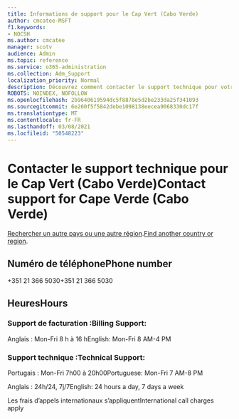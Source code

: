 ```yaml
---
title: Informations de support pour le Cap Vert (Cabo Verde)
author: cmcatee-MSFT
f1.keywords:
- NOCSH
ms.author: cmcatee
manager: scotv
audience: Admin
ms.topic: reference
ms.service: o365-administration
ms.collection: Adm_Support
localization_priority: Normal
description: Découvrez comment contacter le support technique pour votre pays ou région.
ROBOTS: NOINDEX, NOFOLLOW
ms.openlocfilehash: 2b9640619594dc5f8878e5d2be233da25f341093
ms.sourcegitcommit: 6e260f5f5842debe1098138eecea9068330dc17f
ms.translationtype: MT
ms.contentlocale: fr-FR
ms.lasthandoff: 03/08/2021
ms.locfileid: "50548223"
---
```

# <a name="contact-support-for-cape-verde-cabo-verde"></a><span data-ttu-id="8260f-103">Contacter le support technique pour le Cap Vert (Cabo Verde)</span><span class="sxs-lookup"><span data-stu-id="8260f-103">Contact support for Cape Verde (Cabo Verde)</span></span>

<span data-ttu-id="8260f-104">[Rechercher un autre pays ou une autre région](../contact-support-for-business-products.md).</span><span class="sxs-lookup"><span data-stu-id="8260f-104">[Find another country or region](../contact-support-for-business-products.md).</span></span>

## <a name="phone-number"></a><span data-ttu-id="8260f-105">Numéro de téléphone</span><span class="sxs-lookup"><span data-stu-id="8260f-105">Phone number</span></span>
<span data-ttu-id="8260f-106">+351 21 366 5030</span><span class="sxs-lookup"><span data-stu-id="8260f-106">+351 21 366 5030</span></span>

## <a name="hours"></a><span data-ttu-id="8260f-107">Heures</span><span class="sxs-lookup"><span data-stu-id="8260f-107">Hours</span></span>
### <a name="billing-support"></a><span data-ttu-id="8260f-108">Support de facturation :</span><span class="sxs-lookup"><span data-stu-id="8260f-108">Billing Support:</span></span>

<span data-ttu-id="8260f-109">Anglais : Mon-Fri 8 h à 16 h</span><span class="sxs-lookup"><span data-stu-id="8260f-109">English: Mon-Fri 8 AM-4 PM</span></span>

### <a name="technical-support"></a><span data-ttu-id="8260f-110">Support technique :</span><span class="sxs-lookup"><span data-stu-id="8260f-110">Technical Support:</span></span>

<span data-ttu-id="8260f-111">Portugais : Mon-Fri 7h00 à 20h00</span><span class="sxs-lookup"><span data-stu-id="8260f-111">Portuguese: Mon-Fri 7 AM-8 PM</span></span>

<span data-ttu-id="8260f-112">Anglais : 24h/24, 7j/7</span><span class="sxs-lookup"><span data-stu-id="8260f-112">English: 24 hours a day, 7 days a week</span></span>

<span data-ttu-id="8260f-113">Les frais d’appels internationaux s’appliquent</span><span class="sxs-lookup"><span data-stu-id="8260f-113">International call charges apply</span></span>
